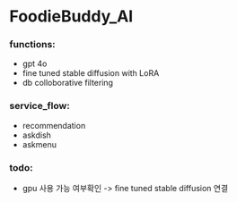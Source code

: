 # FoodieBuddy_AI

### functions:
- gpt 4o
- fine tuned stable diffusion with LoRA
- db colloborative filtering

### service_flow:
- recommendation
- askdish
- askmenu

### todo:
- gpu 사용 가능 여부확인 -> fine tuned stable diffusion 연결
